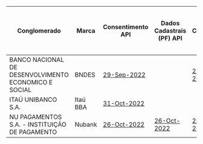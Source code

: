 |                          Conglomerado                           |    Marca     |                                                                                                        Consentimento API                                                                                                         |                                                                                          Dados Cadastrais (PF) API                                                                                          |                                                                                           Dados Cadastrais (PJ) API                                                                                           |                                                                                            Resources API                                                                                            |                                                                                          Contas API                                                                                          |                                                                                             Cartão de Crédito API                                                                                             |                                                                                       Operações de Crédito - Empréstimos API                                                                                       |                                                                                             Operações de Crédito - Financiamentos API                                                                                             | Operações de Crédito - Adiantamento a Depositantes API | Operações de Crédito - Direitos Creditórios Descontados API |
|------------------------------------------------------|----------|------------------------------------------------------------------------------------------------------------------------------------------------------------------------------------------------------------------|-------------------------------------------------------------------------------------------------------------------------------------------------------------------------------------|---------------------------------------------------------------------------------------------------------------------------------------------------------------------------------------|-----------------------------------------------------------------------------------------------------------------------------------------------------------------------------------------|-------------------------------------------------------------------------------------------------------------------------------------------------------------------------------------|-------------------------------------------------------------------------------------------------------------------------------------------------------------------------------------------|-------------------------------------------------------------------------------------------------------------------------------------------------------------------------------|-------------------------------------------------------------------------------------------------------------------------------------------------------------------------------------------|----|----|
| BANCO NACIONAL DE DESENVOLVIMENTO ECONOMICO E SOCIAL | BNDES    | [29-Sep-2022](https://github.com/OpenBanking-Brasil/conformance/raw/main/submissions/functional/consents/2.0.1/33657248_BNDES%20Open%20Banking%201.2.0_consents_v2-OL_29-09-2022.zip)                            |                                                                                                                                                                                     | [28-Sep-2022](https://github.com/OpenBanking-Brasil/conformance/raw/main/submissions/functional/business/2.0.1/33657248_BNDES%20Open%20Banking%201.2.0_business_v2-OL_28-09-2022.zip) | [29-Sep-2022](https://github.com/OpenBanking-Brasil/conformance/raw/main/submissions/functional/resources/2.0.1/33657248_BNDES%20Open%20Banking%201.2.0_resources_v2-OL_29-09-2022.zip) |                                                                                                                                                                                     |                                                                                                                                                                                           |                                                                                                                                                                               | [28-Sep-2022](https://github.com/OpenBanking-Brasil/conformance/raw/main/submissions/functional/financings/2.0.1/33657248_BNDES%20Open%20Banking%201.2.0_financings_v2-OL_28-09-2022.zip) |    |    |
| ITAÚ UNIBANCO S.A.                                   | Itaú BBA | [31-Oct-2022](https://github.com/OpenBanking-Brasil/conformance/blob/85db0f2251437aa010f55cd4d0205c44417d3566/submissions/functional/consents/2.0.1/60701190_Itau%20Unibanco%20Major_consents_v2_07-10-2022.zip) |                                                                                                                                                                                     |                                                                                                                                                                                       |                                                                                                                                                                                         |                                                                                                                                                                                     |                                                                                                                                                                                           |                                                                                                                                                                               |                                                                                                                                                                                           |    |    |
| NU PAGAMENTOS S.A. - INSTITUIÇÃO DE PAGAMENTO        | Nubank   | [26-Oct-2022](https://github.com/OpenBanking-Brasil/conformance/blob/main/submissions/functional/consents/2.0.1/18236120_Nu%20Open%20Banking%201.0.0_consents_v2-OL_17-10-2022.zip)                              | [26-Oct-2022](https://github.com/OpenBanking-Brasil/conformance/blob/main/submissions/functional/personal/2.0.1/18236120_Nu%20Open%20Banking%201.0.0_personal_v2-OL_10-10-2022.zip) | [26-Oct-2022](https://github.com/OpenBanking-Brasil/conformance/blob/main/submissions/functional/business/2.0.1/18236120_Nu%20Open%20Banking%201.0.0_business_v2-OL_10-10-2022.zip)   | [26-Oct-2022](https://github.com/OpenBanking-Brasil/conformance/blob/main/submissions/functional/resources/2.0.1/18236120_Nu%20Open%20Banking%201.0.0_resources_v2-OL_10-10-2022.zip)   | [26-Oct-2022](https://github.com/OpenBanking-Brasil/conformance/blob/main/submissions/functional/accounts/2.0.1/18236120_Nu%20Open%20Banking%201.0.0_accounts_v2-OL_10-10-2022.zip) | [26-Oct-2022](https://github.com/OpenBanking-Brasil/conformance/blob/main/submissions/functional/credit-card/2.0.1/18236120_Nu%20Open%20Banking%201.0.0_credit-card_v2-OL_10-10-2022.zip) | [26-Oct-2022](https://github.com/OpenBanking-Brasil/conformance/blob/main/submissions/functional/loans/2.0.1/18236120_Nu%20Open%20Banking%201.0.0_loans_v2-OL_10-10-2022.zip) |                                                                                                                                                                                           |    |    |
